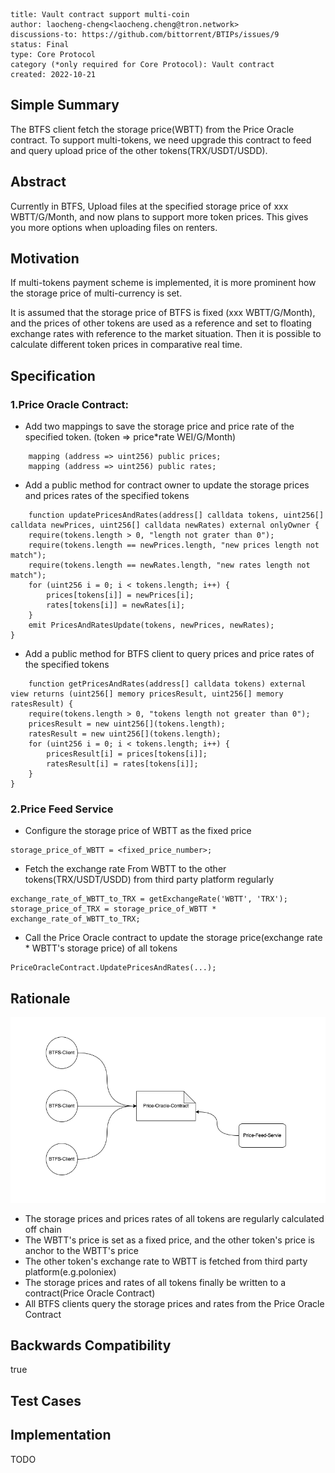 
```btip: 9
title: Vault contract support multi-coin
author: laocheng-cheng<laocheng.cheng@tron.network>
discussions-to: https://github.com/bittorrent/BTIPs/issues/9
status: Final
type: Core Protocol
category (*only required for Core Protocol): Vault contract
created: 2022-10-21
```

## Simple Summary

The BTFS client fetch the storage price(WBTT) from the Price Oracle contract. To support multi-tokens, we need upgrade this contract to feed and query upload price of the other tokens(TRX/USDT/USDD).

## Abstract

Currently in BTFS, Upload files at the specified storage price of xxx WBTT/G/Month, and now plans to support more token prices. This gives you more options when uploading files on renters.

## Motivation

If multi-tokens payment scheme is implemented, it is more prominent how the storage price of multi-currency is set.

It is assumed that the storage price of BTFS is fixed (xxx WBTT/G/Month), and the prices of other tokens are used as a reference and set to floating exchange rates with reference to the market situation. Then it is possible to calculate different token prices in comparative real time.

## Specification

### 1.Price Oracle Contract:
- Add two mappings to save the storage price and price rate of the specified token. (token => price*rate WEI/G/Month)
```solidity
    mapping (address => uint256) public prices;
    mapping (address => uint256) public rates;
```

- Add a public method for contract owner to update the storage prices and prices rates of the specified tokens 
```solidity
    function updatePricesAndRates(address[] calldata tokens, uint256[] calldata newPrices, uint256[] calldata newRates) external onlyOwner {
    require(tokens.length > 0, "length not grater than 0");
    require(tokens.length == newPrices.length, "new prices length not match");
    require(tokens.length == newRates.length, "new rates length not match");
    for (uint256 i = 0; i < tokens.length; i++) {
        prices[tokens[i]] = newPrices[i];
        rates[tokens[i]] = newRates[i];
    }
    emit PricesAndRatesUpdate(tokens, newPrices, newRates);
}
```

- Add a public method for BTFS client to query prices and price rates of the specified tokens
```solidity
    function getPricesAndRates(address[] calldata tokens) external view returns (uint256[] memory pricesResult, uint256[] memory ratesResult) {
    require(tokens.length > 0, "tokens length not greater than 0");
    pricesResult = new uint256[](tokens.length);
    ratesResult = new uint256[](tokens.length);
    for (uint256 i = 0; i < tokens.length; i++) {
        pricesResult[i] = prices[tokens[i]];
        ratesResult[i] = rates[tokens[i]];
    }
}
```
### 2.Price Feed Service
- Configure the storage price of WBTT as the fixed price
```
storage_price_of_WBTT = <fixed_price_number>;
```

- Fetch the exchange rate From WBTT to the other tokens(TRX/USDT/USDD) from third party platform regularly
```
exchange_rate_of_WBTT_to_TRX = getExchangeRate('WBTT', 'TRX');
storage_price_of_TRX = storage_price_of_WBTT * exchange_rate_of_WBTT_to_TRX; 
```

- Call the Price Oracle contract to update the storage price(exchange rate * WBTT's storage price) of all tokens
```
PriceOracleContract.UpdatePricesAndRates(...);
```
## Rationale
![btfs price_feed](../pictures/price-feed.png)
- The storage prices and prices rates of all tokens are regularly calculated off chain
- The WBTT's price is set as a fixed price, and the other token's price is anchor to the WBTT's price
- The other token's exchange rate to WBTT is fetched from third party platform(e.g.poloniex)
- The storage prices and rates of all tokens finally be written to a contract(Price Oracle Contract)
- All BTFS clients query the storage prices and rates from the Price Oracle Contract

## Backwards Compatibility

true

## Test Cases

## Implementation

TODO
